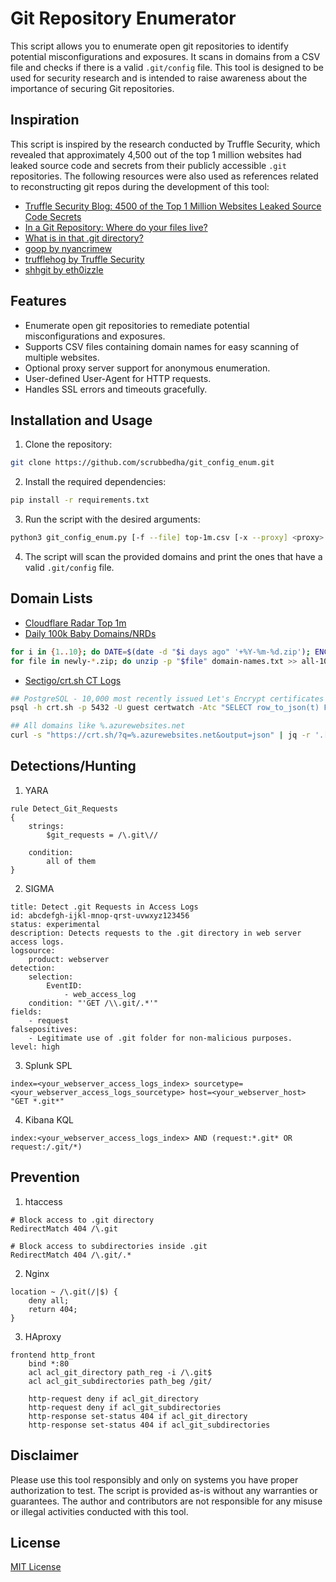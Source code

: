 # Git Repository Enumerator

This script allows you to enumerate open git repositories to identify potential misconfigurations and exposures. It scans in domains from a CSV file and checks if there is a valid `.git/config` file. This tool is designed to be used for security research and is intended to raise awareness about the importance of securing Git repositories.

## Inspiration
This script is inspired by the research conducted by Truffle Security, which revealed that approximately 4,500 out of the top 1 million websites had leaked source code and secrets from their publicly accessible `.git` repositories. The following resources were also used as references related to reconstructing git repos during the development of this tool:

- [Truffle Security Blog: 4500 of the Top 1 Million Websites Leaked Source Code Secrets](https://trufflesecurity.com/blog/4500-of-the-top-1-million-websites-leaked-source-code-secrets/)
- [In a Git Repository: Where do your files live?](https://jvns.ca/blog/2023/09/14/in-a-git-repository--where-do-your-files-live-/)
- [What is in that .git directory?](https://blog.meain.io/2023/what-is-in-dot-git/)
- [goop by nyancrimew](https://github.com/nyancrimew/goop)
- [trufflehog by Truffle Security](https://github.com/trufflesecurity/trufflehog/)
- [shhgit by eth0izzle](https://github.com/eth0izzle/shhgit)

## Features
- Enumerate open git repositories to remediate potential misconfigurations and exposures.
- Supports CSV files containing domain names for easy scanning of multiple websites.
- Optional proxy server support for anonymous enumeration.
- User-defined User-Agent for HTTP requests.
- Handles SSL errors and timeouts gracefully.

## Installation and Usage
1. Clone the repository:
```bash
git clone https://github.com/scrubbedha/git_config_enum.git
```
2. Install the required dependencies:
```bash
pip install -r requirements.txt
```
3. Run the script with the desired arguments:
```bash
python3 git_config_enum.py [-f --file] top-1m.csv [-x --proxy] <proxy> socks5://user:pass@hostname:port
```
4. The script will scan the provided domains and print the ones that have a valid `.git/config` file.

## Domain Lists
- [Cloudflare Radar Top 1m](https://radar.cloudflare.com/charts/LargerTopDomainsTable/attachment?id=699&top=1000000)
- [Daily 100k Baby Domains/NRDs](https://www.whoisds.com/newly-registered-domains)
```bash
for i in {1..10}; do DATE=$(date -d "$i days ago" '+%Y-%m-%d.zip'); ENCODED=$(echo -n $DATE | base64); curl -s https://www.whoisds.com/whois-database/newly-registered-domains/$ENCODED/nrd -o $DATE; done
for file in newly-*.zip; do unzip -p "$file" domain-names.txt >> all-10d-nrd.csv; done
```
- [Sectigo/crt.sh CT Logs](https://crt.sh/)
```bash
## PostgreSQL - 10,000 most recently issued Let's Encrypt certificates CA_ID 183283 https://crt.sh/?caid=183283
psql -h crt.sh -p 5432 -U guest certwatch -Atc "SELECT row_to_json(t) FROM (SELECT c.ID, c.ISSUER_CA_ID, x509_subjectName(c.CERTIFICATE) SUBJECT_NAME, x509_notBefore(c.CERTIFICATE) NOT_BEFORE, x509_notAfter(c.CERTIFICATE) NOT_AFTER, encode(x509_serialNumber(c.CERTIFICATE), 'hex') SERIAL_NUMBER FROM certificate c WHERE c.ISSUER_CA_ID = 183283::integer ORDER BY NOT_BEFORE DESC OFFSET 0 LIMIT 10000) t" | jq -r '(.subject_name | ltrimstr("CN=") | ltrimstr("*."))' | awk '!seen[$0]++' > le.csv

## All domains like %.azurewebsites.net
curl -s "https://crt.sh/?q=%.azurewebsites.net&output=json" | jq -r '.[] | .common_name | ltrimstr("*.") | ascii_downcase' | awk '!seen[$0]++' > azurewebsites.net.csv
```

## Detections/Hunting
1. YARA
```
rule Detect_Git_Requests
{
    strings:
        $git_requests = /\.git\//

    condition:
        all of them
}
```
2. SIGMA
```
title: Detect .git Requests in Access Logs
id: abcdefgh-ijkl-mnop-qrst-uvwxyz123456
status: experimental
description: Detects requests to the .git directory in web server access logs.
logsource:
    product: webserver
detection:
    selection:
        EventID:
            - web_access_log
    condition: "'GET /\\.git/.*'"
fields:
    - request
falsepositives:
    - Legitimate use of .git folder for non-malicious purposes.
level: high
```
3. Splunk SPL
```
index=<your_webserver_access_logs_index> sourcetype=<your_webserver_access_logs_sourcetype> host=<your_webserver_host> "GET *.git*"
```
4. Kibana KQL
```
index:<your_webserver_access_logs_index> AND (request:*.git* OR request:/.git/*)
```

## Prevention
1. htaccess
```
# Block access to .git directory
RedirectMatch 404 /\.git

# Block access to subdirectories inside .git
RedirectMatch 404 /\.git/.*
```
2. Nginx
```
location ~ /\.git(/|$) {
    deny all;
    return 404;
}
```
3. HAproxy
```
frontend http_front
    bind *:80
    acl acl_git_directory path_reg -i /\.git$
    acl acl_git_subdirectories path_beg /git/

    http-request deny if acl_git_directory
    http-request deny if acl_git_subdirectories
    http-response set-status 404 if acl_git_directory
    http-response set-status 404 if acl_git_subdirectories
```

## Disclaimer
Please use this tool responsibly and only on systems you have proper authorization to test. The script is provided as-is without any warranties or guarantees. The author and contributors are not responsible for any misuse or illegal activities conducted with this tool.

## License
[MIT License](LICENSE)
